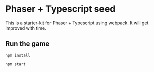 # Phaser + Typescript seed

This is a starter-kit for Phaser + Typescript using webpack. It will get improved with time.

## Run the game

`npm install`

`npm start`